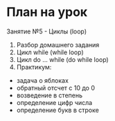 # План на урок <br/>
Занятие №5 - Циклы (loop)
1. Разбор домашнего задания
2. Цикл while (while loop)
3. Цикл do ... while (do while loop)
4. Практикум:
- задача о яблоках
- обратный отсчет с 10 до 0
- возведение в степень
- определение цифр числа
- определение букв в строке

